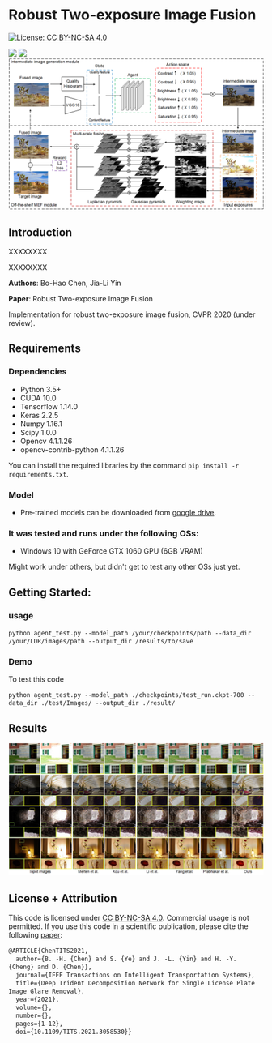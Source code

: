 # Robust Two-exposure Image Fusion

[![License: CC BY-NC-SA 4.0](https://img.shields.io/badge/License-CC%20BY--NC--SA%204.0-lightgrey.svg?style=flat-square)](https://creativecommons.org/licenses/by-nc-sa/4.0/)

![](https://img.shields.io/badge/Tensorflow-1.14.0-yellow)
![](https://img.shields.io/badge/Cuda-10.0-blue)
![](./demo/framework1.png)

## Introduction
XXXXXXXX

XXXXXXXX

**Authors**: Bo-Hao Chen, Jia-Li Yin

**Paper**: Robust Two-exposure Image Fusion

Implementation for robust two-exposure image fusion, CVPR 2020 (under review).

## Requirements
### Dependencies
* Python 3.5+
* CUDA 10.0 
* Tensorflow 1.14.0
* Keras 2.2.5
* Numpy 1.16.1
* Scipy 1.0.0
* Opencv 4.1.1.26
* opencv-contrib-python 4.1.1.26

You can install the required libraries by the command `pip install -r requirements.txt`.

### Model
* Pre-trained models can be downloaded from [google drive](https://drive.google.com/drive/folders/1iqkGTl8sqoVEaVFo4uoAJiLFtce_f8cu?usp=sharing).
### It was tested and runs under the following OSs:
* Windows 10 with GeForce GTX 1060 GPU (6GB VRAM)

Might work under others, but didn't get to test any other OSs just yet.

## Getting Started:
### usage
```
python agent_test.py --model_path /your/checkpoints/path --data_dir /your/LDR/images/path --output_dir /results/to/save
```
### Demo
To test this code
```
python agent_test.py --model_path ./checkpoints/test_run.ckpt-700 --data_dir ./test/Images/ --output_dir ./result/
```

## Results

![](./demo/results_2.png)

## License + Attribution
This code is licensed under [CC BY-NC-SA 4.0](https://creativecommons.org/licenses/by-nc-sa/4.0/). Commercial usage is not permitted. If you use this code in a scientific publication, please cite the following [paper](https://ieeexplore.ieee.org/document/9357944):
```
@ARTICLE{ChenTITS2021,
  author={B. -H. {Chen} and S. {Ye} and J. -L. {Yin} and H. -Y. {Cheng} and D. {Chen}},
  journal={IEEE Transactions on Intelligent Transportation Systems}, 
  title={Deep Trident Decomposition Network for Single License Plate Image Glare Removal}, 
  year={2021},
  volume={},
  number={},
  pages={1-12},
  doi={10.1109/TITS.2021.3058530}}
```
